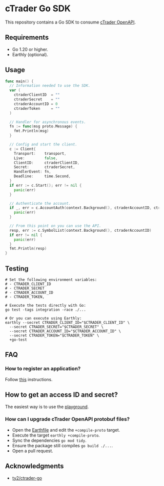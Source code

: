 # cTrader Go SDK
This repository contains a Go SDK to consume [cTrader OpenAPI](https://help.ctrader.com/open-api).

## Requirements
- Go 1.20 or higher.
- Earthly (optional).

## Usage
```go
func main() {
  // Information needed to use the SDK.
  var (
    ctraderClientID  = ""
    ctraderSecret    = ""
    ctraderAccountID = 0
    ctraderToken     = ""
  )

  // Handler for asynchronous events.
  fn := func(msg proto.Message) {
    fmt.Println(msg)
  }

  // Config and start the client.
  c := Client{
    Transport:    transport,
    Live:         false,
    ClientID:     ctraderClientID,
    Secret:       ctraderSecret,
    HandlerEvent: fn,
    Deadline:     time.Second,
  }
  if err := c.Start(); err != nil {
    panic(err)
  }

  // Authenticate the account.
  if _, err = c.AccountAuth(context.Background(), ctraderAccountID, ctraderToken); err != nil {
    panic(err)
  }

  // From this point on you can use the API.
  resp, err := c.SymbolList(context.Background(), ctraderAccountID)
  if err != nil {
    panic(err)
  }
  fmt.Println(resp)
}
```

## Testing
```shell
# Set the following environment variables:
# - CTRADER_CLIENT_ID
# - CTRADER_SECRET
# - CTRADER_ACCOUNT_ID
# - CTRADER_TOKEN,

# Execute the tests directly with Go:
go test -tags integration -race ./...

# Or you can execute using Earthly:
earthly --secret CTRADER_CLIENT_ID="$CTRADER_CLIENT_ID" \
  --secret CTRADER_SECRET="$CTRADER_SECRET" \
  --secret CTRADER_ACCOUNT_ID="$CTRADER_ACCOUNT_ID" \
  --secret CTRADER_TOKEN="$CTRADER_TOKEN" \
  +go-test
```

## FAQ
### How to register an application?
Follow [this](https://help.ctrader.com/open-api/creating-new-app/#register-your-application) instructions.

## How to get an access ID and secret?
The easiest way is to use the
[playground](https://help.ctrader.com/open-api/account-authentication/#using-the-playground).

### How can I upgrade cTrader OpenAPI protobuf files?
- Open the [Earthfile](https://github.com/diegobernardes/ctrader/blob/main/Earthfile.md) and edit the 
`+compile-proto` target.
- Execute the target `earthly +compile-proto`.
- Sync the dependencies `go mod tidy`.
- Ensure the package still compiles `go build ./...`.
- Open a pull request.

## Acknowledgments
* [ty2/ctrader-go](https://github.com/ty2/ctrader-go)
